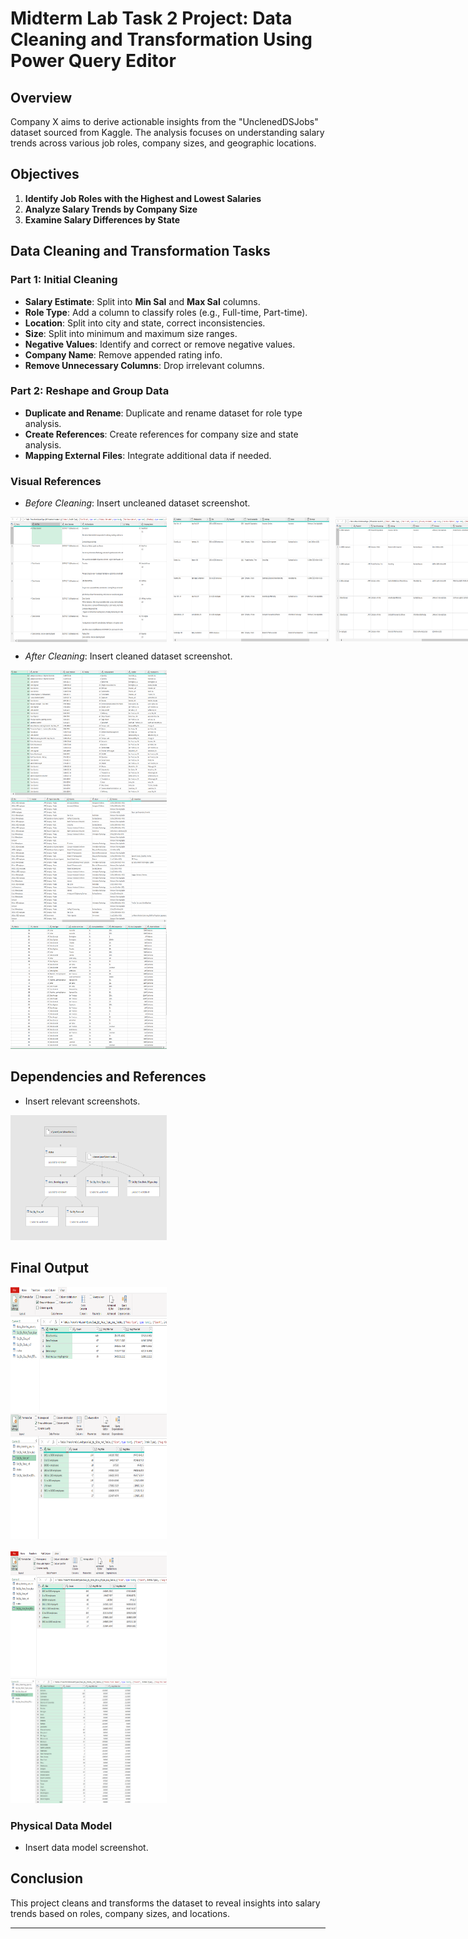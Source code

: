 # Midterm Lab Task 2 Project: Data Cleaning and Transformation Using Power Query Editor

## Overview

Company X aims to derive actionable insights from the "UnclenedDSJobs" dataset sourced from Kaggle. The analysis focuses on understanding salary trends across various job roles, company sizes, and geographic locations.

## Objectives

1. **Identify Job Roles with the Highest and Lowest Salaries**
2. **Analyze Salary Trends by Company Size**
3. **Examine Salary Differences by State**

## Data Cleaning and Transformation Tasks

### Part 1: Initial Cleaning

- **Salary Estimate**: Split into **Min Sal** and **Max Sal** columns.
- **Role Type**: Add a column to classify roles (e.g., Full-time, Part-time).
- **Location**: Split into city and state, correct inconsistencies.
- **Size**: Split into minimum and maximum size ranges.
- **Negative Values**: Identify and correct or remove negative values.
- **Company Name**: Remove appended rating info.
- **Remove Unnecessary Columns**: Drop irrelevant columns.

### Part 2: Reshape and Group Data

- **Duplicate and Rename**: Duplicate and rename dataset for role type analysis.
- **Create References**: Create references for company size and state analysis.
- **Mapping External Files**: Integrate additional data if needed.

### Visual References

- *Before Cleaning*: Insert uncleaned dataset screenshot.

<div style="display: flex; gap: 10px;">
    <img src="./Images/raw.png" alt="First Image" width="250" height="200">
    <img src="./Images/raw2.png" alt="Second Image" width="250" height="200">
    <img src="./Images/raw3.png" alt="Third Image" width="250" height="200">
</div>


- *After Cleaning*: Insert cleaned dataset screenshot.
  
<div align="left">
<img src="./Images/cleaned1.png" alt="First Image" width="250" height="200" style="margin-right: 10px;">
<img src="./Images/cleaned%202.png" alt="Second Image" width="250" height="200" style="margin-right: 10px;">
<img src="./Images/cleaned3.png" alt="Third Image" width="250" height="200">
</div>

## Dependencies and References
- Insert relevant screenshots.
<div align="left">
    <img src="./Images/EDM%20Lab2%20Queries%20Dependencies.png" alt="Salary Role Screenshot" width="250" height="200" style="margin-right: 10px;">
</div>

## Final Output

<div align="left">
    <img src="./Images/sal%20role%201.png" alt="Salary Role Screenshot" width="250" height="200" style="margin-right: 10px;">
    <img src="./Images/2.png" alt="Cleaned Dataset" width="250" height="200">
</div>

<br>

<div align="left">
    <img src="./Images/3.png" alt="Query Result 1" width="250" height="200" style="margin-right: 10px;">
    <img src="./Images/4.png" alt="Query Result 2" width="250" height="200">
</div>

### Physical Data Model

- Insert data model screenshot.

## Conclusion

This project cleans and transforms the dataset to reveal insights into salary trends based on roles, company sizes, and locations.

---


